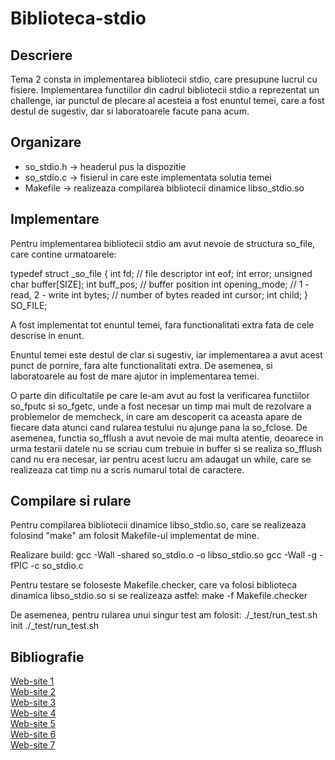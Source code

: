 # Biblioteca-stdio

## Descriere

Tema 2 consta in implementarea bibliotecii stdio, care presupune lucrul cu fisiere. Implementarea
functiilor din cadrul bibliotecii stdio a reprezentat un challenge, iar punctul de plecare al
acesteia a fost enuntul temei, care a fost destul de sugestiv, dar si laboratoarele facute pana
acum.


## Organizare

- so_stdio.h -> headerul pus la dispozitie
- so_stdio.c -> fisierul in care este implementata solutia temei
- Makefile -> realizeaza compilarea bibliotecii dinamice libso_stdio.so


## Implementare

Pentru implementarea bibliotecii stdio am avut nevoie de structura so_file, care contine 
urmatoarele:

typedef struct _so_file {
	int fd; // file descriptor
	int eof;
	int error;
	unsigned char buffer[SIZE];
	int buff_pos; // buffer position
	int opening_mode; // 1 - read, 2 - write
	int bytes; // number of bytes readed
	int cursor;
	int child;
} SO_FILE;

A fost implementat tot enuntul temei, fara functionalitati extra fata de cele descrise in enunt.

Enuntul temei este destul de clar si sugestiv, iar implementarea a avut acest punct de pornire,
fara alte functionalitati extra. De asemenea, si laboratoarele au fost de mare ajutor in
implementarea temei.

O parte din dificultatile pe care le-am avut au fost la verificarea functiilor so_fputc si
so_fgetc, unde a fost necesar un timp mai mult de rezolvare a problemelor de memcheck, in care
am descoperit ca aceasta apare de fiecare data atunci cand rularea testului nu ajunge pana la 
so_fclose. De asemenea, functia so_fflush a avut nevoie de mai multa atentie, deoarece in 
urma testarii datele nu se scriau cum trebuie in buffer si se realiza so_fflush cand nu era 
necesar, iar pentru acest lucru am adaugat un while, care se realizeaza cat timp nu a scris 
numarul total de caractere.


## Compilare si rulare

Pentru compilarea bibliotecii dinamice libso_stdio.so, care se realizeaza folosind "make"
am folosit Makefile-ul implementat de mine.

Realizare build:
	gcc -Wall -shared so_stdio.o -o libso_stdio.so
	gcc -Wall -g -fPIC -c so_stdio.c

Pentru testare se foloseste Makefile.checker, care va folosi biblioteca dinamica libso_stdio.so
si se realizeaza astfel:
	make -f Makefile.checker

De asemenea, pentru rularea unui singur test am folosit:
	./_test/run_test.sh init
	./_test/run_test.sh <nrTest>


## Bibliografie

[Web-site 1](https://ocw.cs.pub.ro/courses/so/laboratoare/laborator-02)
<br>
[Web-site 2](https://linux.die.net/man/2/open)
<br>
[Web-site 3](https://linux.die.net/man/2/read)
<br>
[Web-site 4](https://linux.die.net/man/2/write)
<br>
[Web-site 5](https://linux.die.net/man/2/lseek)
<br>
[Web-site 6](https://ocw.cs.pub.ro/courses/so/laboratoare/laborator-03)
<br>
[Web-site 7](https://www.geeksforgeeks.org/c-program-demonstrate-fork-and-pipe/)

